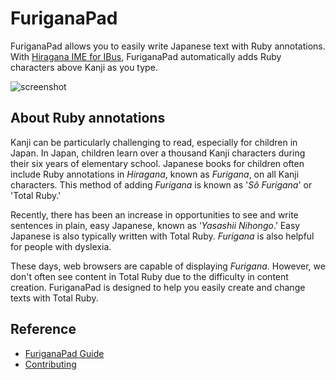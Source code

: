 # FuriganaPad

FuriganaPad allows you to easily write Japanese text with Ruby annotations. With [Hiragana IME for IBus](https://github.com/esrille/ibus-hiragana), FuriganaPad automatically adds Ruby characters above Kanji as you type.

![screenshot](https://esrille.github.io/furiganapad/screenshot_en.png)

## About Ruby annotations

Kanji can be particularly challenging to read, especially for children in Japan. In Japan, children learn over a thousand Kanji characters during their six years of elementary school. Japanese books for children often include Ruby annotations in _Hiragana_, known as _Furigana_, on all Kanji characters. This method of adding _Furigana_ is known as '_Sô Furigana_' or 'Total Ruby.'

Recently, there has been an increase in opportunities to see and write sentences in plain, easy Japanese, known as ‘_Yasashii Nihongo_.’ Easy Japanese is also typically written with Total Ruby. _Furigana_ is also helpful for people with dyslexia.

These days, web browsers are capable of displaying _Furigana_. However, we don't often see content in Total Ruby due to the difficulty in content creation. FuriganaPad is designed to help you easily create and change texts with Total Ruby.

## Reference

- [FuriganaPad Guide](https://esrille.github.io/furiganapad/)
- [Contributing](https://github.com/esrille/furiganapad/blob/master/CONTRIBUTING.md)

